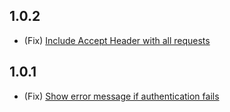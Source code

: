## 1.0.2

- (Fix) [Include Accept Header with all requests](https://github.com/flowapp/zapier-flow/pull/52)

## 1.0.1

- (Fix) [Show error message if authentication fails](https://github.com/flowapp/zapier-flow/pull/48)
